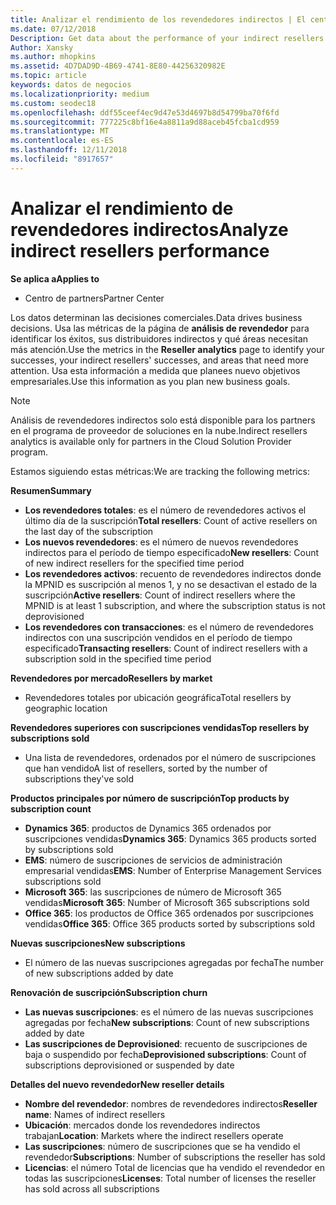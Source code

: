 ```yaml
---
title: Analizar el rendimiento de los revendedores indirectos | El centro de partners
ms.date: 07/12/2018
Description: Get data about the performance of your indirect resellers to identify successes as well as areas that may need more attention.
Author: Xansky
ms.author: mhopkins
ms.assetid: 4D7DAD9D-4B69-4741-8E80-44256320982E
ms.topic: article
keywords: datos de negocios
ms.localizationpriority: medium
ms.custom: seodec18
ms.openlocfilehash: ddf55ceef4ec9d47e53d4697b8d54799ba70f6fd
ms.sourcegitcommit: 777225c8bf16e4a8811a9d88aceb45fcba1cd959
ms.translationtype: MT
ms.contentlocale: es-ES
ms.lasthandoff: 12/11/2018
ms.locfileid: "8917657"
---
```

# <a name="analyze-indirect-resellers-performance"></a><span data-ttu-id="9cf2c-103">Analizar el rendimiento de revendedores indirectos</span><span class="sxs-lookup"><span data-stu-id="9cf2c-103">Analyze indirect resellers performance</span></span> 

**<span data-ttu-id="9cf2c-104">Se aplica a</span><span class="sxs-lookup"><span data-stu-id="9cf2c-104">Applies to</span></span>**
- <span data-ttu-id="9cf2c-105">Centro de partners</span><span class="sxs-lookup"><span data-stu-id="9cf2c-105">Partner Center</span></span>

<span data-ttu-id="9cf2c-106">Los datos determinan las decisiones comerciales.</span><span class="sxs-lookup"><span data-stu-id="9cf2c-106">Data drives business decisions.</span></span> <span data-ttu-id="9cf2c-107">Usa las métricas de la página de **análisis de revendedor** para identificar los éxitos, sus distribuidores indirectos y qué áreas necesitan más atención.</span><span class="sxs-lookup"><span data-stu-id="9cf2c-107">Use the metrics in the **Reseller analytics** page to identify your successes, your indirect resellers' successes, and areas that need more attention.</span></span> <span data-ttu-id="9cf2c-108">Usa esta información a medida que planees nuevo objetivos empresariales.</span><span class="sxs-lookup"><span data-stu-id="9cf2c-108">Use this information as you plan new business goals.</span></span>

> [!NOTE]
> <span data-ttu-id="9cf2c-109">Análisis de revendedores indirectos solo está disponible para los partners en el programa de proveedor de soluciones en la nube.</span><span class="sxs-lookup"><span data-stu-id="9cf2c-109">Indirect resellers analytics is available only for partners in the Cloud Solution Provider program.</span></span>

<span data-ttu-id="9cf2c-110">Estamos siguiendo estas métricas:</span><span class="sxs-lookup"><span data-stu-id="9cf2c-110">We are tracking the following metrics:</span></span>

**<span data-ttu-id="9cf2c-111">Resumen</span><span class="sxs-lookup"><span data-stu-id="9cf2c-111">Summary</span></span>**  
 - <span data-ttu-id="9cf2c-112">**Los revendedores totales**: es el número de revendedores activos el último día de la suscripción</span><span class="sxs-lookup"><span data-stu-id="9cf2c-112">**Total resellers**: Count of active resellers on the last day of the subscription</span></span>  
 - <span data-ttu-id="9cf2c-113">**Los nuevos revendedores**: es el número de nuevos revendedores indirectos para el período de tiempo especificado</span><span class="sxs-lookup"><span data-stu-id="9cf2c-113">**New resellers**: Count of new indirect resellers for the specified time period</span></span>  
 - <span data-ttu-id="9cf2c-114">**Los revendedores activos**: recuento de revendedores indirectos donde la MPNID es suscripción al menos 1, y no se desactivan el estado de la suscripción</span><span class="sxs-lookup"><span data-stu-id="9cf2c-114">**Active resellers**: Count of indirect resellers where the MPNID is at least 1 subscription, and where the subscription status is not deprovisioned</span></span>  
 - <span data-ttu-id="9cf2c-115">**Los revendedores con transacciones**: es el número de revendedores indirectos con una suscripción vendidos en el período de tiempo especificado</span><span class="sxs-lookup"><span data-stu-id="9cf2c-115">**Transacting resellers**: Count of indirect resellers with a subscription sold in the specified time period</span></span>  

**<span data-ttu-id="9cf2c-116">Revendedores por mercado</span><span class="sxs-lookup"><span data-stu-id="9cf2c-116">Resellers by market</span></span>**  
 - <span data-ttu-id="9cf2c-117">Revendedores totales por ubicación geográfica</span><span class="sxs-lookup"><span data-stu-id="9cf2c-117">Total resellers by geographic location</span></span>  

**<span data-ttu-id="9cf2c-118">Revendedores superiores con suscripciones vendidas</span><span class="sxs-lookup"><span data-stu-id="9cf2c-118">Top resellers by subscriptions sold</span></span>**
 - <span data-ttu-id="9cf2c-119">Una lista de revendedores, ordenados por el número de suscripciones que han vendido</span><span class="sxs-lookup"><span data-stu-id="9cf2c-119">A list of resellers, sorted by the number of subscriptions they've sold</span></span>  

**<span data-ttu-id="9cf2c-120">Productos principales por número de suscripción</span><span class="sxs-lookup"><span data-stu-id="9cf2c-120">Top products by subscription count</span></span>**  
 - <span data-ttu-id="9cf2c-121">**Dynamics 365**: productos de Dynamics 365 ordenados por suscripciones vendidas</span><span class="sxs-lookup"><span data-stu-id="9cf2c-121">**Dynamics 365**: Dynamics 365 products sorted by subscriptions sold</span></span>  
 - <span data-ttu-id="9cf2c-122">**EMS**: número de suscripciones de servicios de administración empresarial vendidas</span><span class="sxs-lookup"><span data-stu-id="9cf2c-122">**EMS**: Number of Enterprise Management Services subscriptions sold</span></span>  
 - <span data-ttu-id="9cf2c-123">**Microsoft 365**: las suscripciones de número de Microsoft 365 vendidas</span><span class="sxs-lookup"><span data-stu-id="9cf2c-123">**Microsoft 365**: Number of Microsoft 365 subscriptions sold</span></span>  
 - <span data-ttu-id="9cf2c-124">**Office 365**: los productos de Office 365 ordenados por suscripciones vendidas</span><span class="sxs-lookup"><span data-stu-id="9cf2c-124">**Office 365**: Office 365 products sorted by subscriptions sold</span></span>  

**<span data-ttu-id="9cf2c-125">Nuevas suscripciones</span><span class="sxs-lookup"><span data-stu-id="9cf2c-125">New subscriptions</span></span>**  
 - <span data-ttu-id="9cf2c-126">El número de las nuevas suscripciones agregadas por fecha</span><span class="sxs-lookup"><span data-stu-id="9cf2c-126">The number of new subscriptions added by date</span></span>  

**<span data-ttu-id="9cf2c-127">Renovación de suscripción</span><span class="sxs-lookup"><span data-stu-id="9cf2c-127">Subscription churn</span></span>**  
 - <span data-ttu-id="9cf2c-128">**Las nuevas suscripciones**: es el número de las nuevas suscripciones agregadas por fecha</span><span class="sxs-lookup"><span data-stu-id="9cf2c-128">**New subscriptions**: Count of new subscriptions added by date</span></span>  
 - <span data-ttu-id="9cf2c-129">**Las suscripciones de Deprovisioned**: recuento de suscripciones de baja o suspendido por fecha</span><span class="sxs-lookup"><span data-stu-id="9cf2c-129">**Deprovisioned subscriptions**: Count of subscriptions deprovisioned or suspended by date</span></span>  

**<span data-ttu-id="9cf2c-130">Detalles del nuevo revendedor</span><span class="sxs-lookup"><span data-stu-id="9cf2c-130">New reseller details</span></span>**  
 - <span data-ttu-id="9cf2c-131">**Nombre del revendedor**: nombres de revendedores indirectos</span><span class="sxs-lookup"><span data-stu-id="9cf2c-131">**Reseller name**: Names of indirect resellers</span></span>  
 - <span data-ttu-id="9cf2c-132">**Ubicación**: mercados donde los revendedores indirectos trabajan</span><span class="sxs-lookup"><span data-stu-id="9cf2c-132">**Location**: Markets where the indirect resellers operate</span></span>  
 - <span data-ttu-id="9cf2c-133">**Las suscripciones**: número de suscripciones que se ha vendido el revendedor</span><span class="sxs-lookup"><span data-stu-id="9cf2c-133">**Subscriptions**: Number of subscriptions the reseller has sold</span></span>  
 - <span data-ttu-id="9cf2c-134">**Licencias**: el número Total de licencias que ha vendido el revendedor en todas las suscripciones</span><span class="sxs-lookup"><span data-stu-id="9cf2c-134">**Licenses**: Total number of licenses the reseller has sold across all subscriptions</span></span>  
  
  